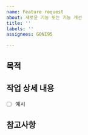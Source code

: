 ```yaml
---
name: Feature request
about: 새로운 기능 또는 기능 개선
title: ''
labels: ''
assignees: GONI95

---
```


## 목적
> 

## 작업 상세 내용
- [ ] 예시

## 참고사항
